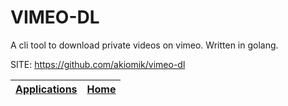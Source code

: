 # VIMEO-DL

 A cli tool to download private videos on vimeo. Written in golang.

 SITE: https://github.com/akiomik/vimeo-dl

 | [Applications](https://portable-linux-apps.github.io/apps.html) | [Home](https://portable-linux-apps.github.io)
 | --- | --- |
